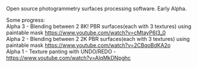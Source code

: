 Open source photogrammetry surfaces processing software. Early Alpha.
  
Some progress:  
Alpha 3 - Blending between 2 8K! PBR surfaces(each with 3 textures) using paintable mask https://www.youtube.com/watch?v=cMtayP6I3_0  
Alpha 2 - Blending between 2 2K PBR surfaces(each with 3 textures) using paintable mask https://www.youtube.com/watch?v=2CBqoBdKA2o  
Alpha 1 - Texture panting with UNDO/REDO - https://www.youtube.com/watch?v=AlqMkDNpghc  
